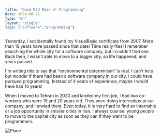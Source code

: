 ```yaml
---
title: "Good Old Days of Programming"
date: 2024-08-25
type: "en"
layout: "single"
tags: ["software","programming"]
---
```


Yesterday, I accidentally found my VisualBasic certificate from 2007. More than 16 years have passed since that date! Time really flies!
I remember searching the whole city for a software company, but I couldn't find one. Back then, I wasn't able to move to a bigger city, so life happened, and years passed.

I'm writing this to say that "environmental determinism" is real. I can't help but wonder if there had been a software company in our city, I could have pursued programming. Instead of 4 years of experience, maybe I would have had 16 years!

When I moved to Tehran in 2020 and landed my first job, I had two co-workers who were 19 and 20 years old. They were doing internships at our company, and I envied them.
Even today, it is very hard to find an internship or a job opportunity in smaller cities in Iran. I always counsel young people to move to the capital city as soon as they can if they want to be programmers.

![Plane](sj-visual-basic-certificate.jpg)
